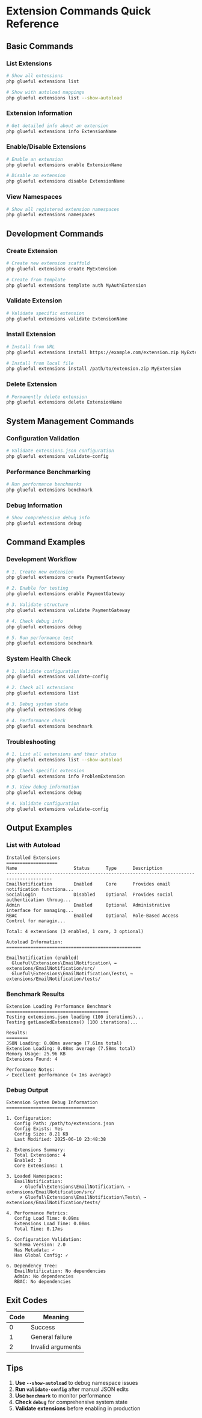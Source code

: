 # Extension Commands Quick Reference

## Basic Commands

### List Extensions
```bash
# Show all extensions
php glueful extensions list

# Show with autoload mappings
php glueful extensions list --show-autoload
```

### Extension Information
```bash
# Get detailed info about an extension
php glueful extensions info ExtensionName
```

### Enable/Disable Extensions
```bash
# Enable an extension
php glueful extensions enable ExtensionName

# Disable an extension
php glueful extensions disable ExtensionName
```

### View Namespaces
```bash
# Show all registered extension namespaces
php glueful extensions namespaces
```

## Development Commands

### Create Extension
```bash
# Create new extension scaffold
php glueful extensions create MyExtension

# Create from template
php glueful extensions template auth MyAuthExtension
```

### Validate Extension
```bash
# Validate specific extension
php glueful extensions validate ExtensionName
```

### Install Extension
```bash
# Install from URL
php glueful extensions install https://example.com/extension.zip MyExtension

# Install from local file
php glueful extensions install /path/to/extension.zip MyExtension
```

### Delete Extension
```bash
# Permanently delete extension
php glueful extensions delete ExtensionName
```

## System Management Commands

### Configuration Validation
```bash
# Validate extensions.json configuration
php glueful extensions validate-config
```

### Performance Benchmarking
```bash
# Run performance benchmarks
php glueful extensions benchmark
```

### Debug Information
```bash
# Show comprehensive debug info
php glueful extensions debug
```

## Command Examples

### Development Workflow
```bash
# 1. Create new extension
php glueful extensions create PaymentGateway

# 2. Enable for testing
php glueful extensions enable PaymentGateway

# 3. Validate structure
php glueful extensions validate PaymentGateway

# 4. Check debug info
php glueful extensions debug

# 5. Run performance test
php glueful extensions benchmark
```

### System Health Check
```bash
# 1. Validate configuration
php glueful extensions validate-config

# 2. Check all extensions
php glueful extensions list

# 3. Debug system state
php glueful extensions debug

# 4. Performance check
php glueful extensions benchmark
```

### Troubleshooting
```bash
# 1. List all extensions and their status
php glueful extensions list --show-autoload

# 2. Check specific extension
php glueful extensions info ProblemExtension

# 3. View debug information
php glueful extensions debug

# 4. Validate configuration
php glueful extensions validate-config
```

## Output Examples

### List with Autoload
```
Installed Extensions
===================
Name                     Status      Type      Description                             
---------------------------------------------------------------------------------------
EmailNotification        Enabled     Core      Provides email notification functiona...
SocialLogin              Disabled    Optional  Provides social authentication throug...
Admin                    Enabled     Optional  Administrative interface for managing...
RBAC                     Enabled     Optional  Role-Based Access Control for managin...

Total: 4 extensions (3 enabled, 1 core, 3 optional)

Autoload Information:
==================================================

EmailNotification (enabled)
  Glueful\Extensions\EmailNotification\ → extensions/EmailNotification/src/
  Glueful\Extensions\EmailNotification\Tests\ → extensions/EmailNotification/tests/
```

### Benchmark Results
```
Extension Loading Performance Benchmark
======================================
Testing extensions.json loading (100 iterations)...
Testing getLoadedExtensions() (100 iterations)...

Results:
========
JSON Loading: 0.08ms average (7.61ms total)
Extension Loading: 0.08ms average (7.58ms total)
Memory Usage: 25.96 KB
Extensions Found: 4

Performance Notes:
✓ Excellent performance (< 1ms average)
```

### Debug Output
```
Extension System Debug Information
=================================

1. Configuration:
   Config Path: /path/to/extensions.json
   Config Exists: Yes
   Config Size: 8.21 KB
   Last Modified: 2025-06-10 23:48:38

2. Extensions Summary:
   Total Extensions: 4
   Enabled: 3
   Core Extensions: 1

3. Loaded Namespaces:
   EmailNotification:
     ✓ Glueful\Extensions\EmailNotification\ → extensions/EmailNotification/src/
     ✗ Glueful\Extensions\EmailNotification\Tests\ → extensions/EmailNotification/tests/

4. Performance Metrics:
   Config Load Time: 0.09ms
   Extensions Load Time: 0.08ms
   Total Time: 0.17ms

5. Configuration Validation:
   Schema Version: 2.0
   Has Metadata: ✓
   Has Global Config: ✓

6. Dependency Tree:
   EmailNotification: No dependencies
   Admin: No dependencies
   RBAC: No dependencies
```

## Exit Codes

| Code | Meaning |
|------|---------|
| 0 | Success |
| 1 | General failure |
| 2 | Invalid arguments |

## Tips

1. **Use `--show-autoload`** to debug namespace issues
2. **Run `validate-config`** after manual JSON edits
3. **Use `benchmark`** to monitor performance
4. **Check `debug`** for comprehensive system state
5. **Validate extensions** before enabling in production
